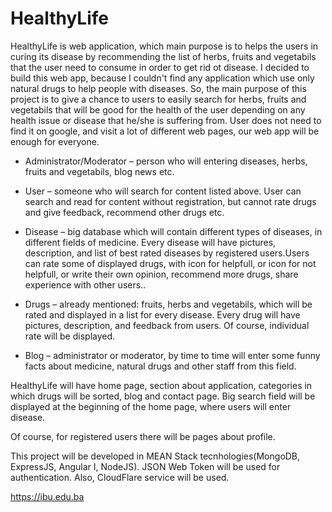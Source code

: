 # HealthyLife


HealthyLife is web application, which main purpose is to helps the users in curing its disease by recommending the list of herbs, fruits and vegetabils that the user need to consume in order to get rid ot disease.
I decided to build this web app, because I couldn't find any application which use only natural drugs to help people with diseases. So, the main purpose of this project is to give a chance to users to easily search for herbs, fruits and vegetabils that will be good for the health of the user depending on any health issue or disease that he/she is suffering from. User does not need to find it on google, and visit a lot of different web pages, our web app will be enough for everyone.


- Administrator/Moderator – person who will entering diseases, herbs, fruits and vegetabils, blog news etc.
- User – someone who will search for content listed above. User can search and read for content without registration, but cannot rate drugs and give feedback, recommend other drugs etc.
- Disease – big database which will contain different types of diseases, in different fields of medicine. Every disease will have pictures, description, and list of best rated diseases by registered users.Users can rate some of displayed drugs, with icon for helpfull, or icon for not helpfull, or write their own opinion, recommend more drugs, share experience with other users..
- Drugs – already mentioned: fruits, herbs and vegetabils, which will be rated and displayed in a list for every disease. Every drug will have pictures, description, and feedback from users. Of course, individual rate will be displayed.

- Blog – administrator or moderator, by time to time will enter some funny facts about medicine, natural drugs and other staff from this field.

HealthyLife will have home page, section about application, categories in which drugs will be sorted, blog and contact page. Big search field will be displayed at the beginning of the home page, where users will enter disease.

Of course, for registered users there will be pages about profile.

This project will be developed in MEAN Stack tecnhologies(MongoDB, ExpressJS, Angular I, NodeJS). 
JSON Web Token will be used for authentication. Also, CloudFlare service will be used.

https://ibu.edu.ba

